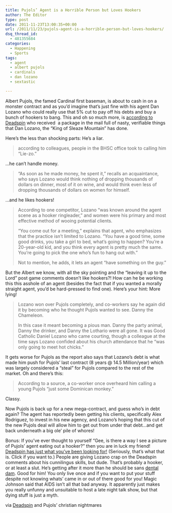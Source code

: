 ```yaml
---
title: Pujols’ Agent is a Horrible Person but Loves Hookers
author: The Editor
type: post
date: 2011-11-23T13:00:35+00:00
url: /2011/11/23/pujols-agent-is-a-horrible-person-but-loves-hookers/
dsq_thread_id:
  - 481355684
categories:
  - Happening
  - Sports
tags:
  - agent
  - albert pujols
  - cardinals
  - dan lozano
  - sextastic

---
```

[<img class="alignright size-full wp-image-11158" title="dan-lozano" src="http://media.punchingkitty.com/wordpress/2011/11/dan-lozano.jpeg?filter=resize&w=250" alt="" />][1]Albert Pujols, the famed Cardinal first baseman, is about to cash in on a monster contract and as you&#8217;d imagine that&#8217;s just fine with his agent Dan Lozano who could really use that 5% cut to pay off his debts and buy a bunch of hookers to bang. This and oh so much more, is <a href="http://deadspin.com/5861982/dan-lozano-albert-pujolss-superagent-king-of-sleaze-mountain/" target="_blank">according to Deadspin</a> who received  a package in the mail full of nasty, verifiable things that Dan Lozano, the &#8220;King of Sleaze Mountain&#8221; has done.

Here&#8217;s the less than shocking parts: He&#8217;s a liar.

> according to colleagues, people in the BHSC office took to calling him &#8220;Lie-zo.&#8221;

&#8230;he can&#8217;t handle money.

> &#8220;As soon as he made money, he spent it,&#8221; recalls an acquaintance, who says Lozano would think nothing of dropping thousands of dollars on dinner, most of it on wine, and would think even less of dropping thousands of dollars on women for himself.

&#8230;and he likes hookers!

> According to one competitor, Lozano &#8220;was known around the agent scene as a hooker ringleader,&#8221; and women were his primary and most effective method of wooing potential clients.
> 
> &#8220;You come out for a meeting,&#8221; explains that agent, who emphasizes that the practice isn&#8217;t limited to Lozano. &#8220;You have a good time, some good drinks, you take a girl to bed, what&#8217;s going to happen? You&#8217;re a 20-year-old kid, and you think every agent is pretty much the same. You&#8217;re going to pick the one who&#8217;s fun to hang out with.&#8221;
> 
> Not to mention, he adds, it lets an agent &#8220;have something on the guy.&#8221;

But the Albert we know, with all the sky pointing and the &#8220;leaving it up to the Lord&#8221; post game comments doesn&#8217;t like hookers?! How can he be working this this asshole of an agent (besides the fact that if you wanted a morally straight agent, you&#8217;d be hard-pressed to find one). Here&#8217;s your hint: More lying!

> Lozano won over Pujols completely, and co-workers say he again did it by becoming who he thought Pujols wanted to see. Danny the Chameleon.
> 
> In this case it meant becoming a pious man. Danny the party animal, Danny the drinker, and Danny the Lothario were all gone. It was Good Catholic Daniel Lozano who came courting, though a colleague at the time says Lozano confided about his church attendance that he &#8220;was only going to meet hot chicks.&#8221;

It gets worse for Pujols as the report also says that Lozano&#8217;s debt is what made him push for Pujols&#8217; last contract (8 years @ 14.5 Million/year) which was largely considered a &#8220;steal&#8221; for Pujols compared to the rest of the market. Oh and there&#8217;s this:

> According to a source, a co-worker once overheard him calling a young Pujols &#8220;just some Dominican monkey.&#8221;

Classy.

Now Pujols is back up for a new mega-contract, and guess who&#8217;s in debt again? The agent has reportedly been getting his clients, specifically Alex Rodriguez, to invest in his new agency, and Lozano&#8217;s hoping that this cut of the new Pujols deal will allow him to get out from under that debt&#8230;and get back underneath a big ole&#8217; pile of whores!

Bonus: If you&#8217;ve ever thought to yourself &#8220;Gee, is there a way I see a picture of Pujols&#8217; agent eating out a hooker?&#8221; then you are in luck my friend! <a href="http://cache.gawker.com/assets/images/deadspin/2011/11/oral_01.jpg" target="_blank">Deadspin has just what you&#8217;ve been looking for!</a> (Seriously, that&#8217;s what that is. Click if you want to.) People are giving Lozano crap on the Deadspin comments about his cunnilingus skills, but dude. That&#8217;s probably a hooker, or at least a slut. He&#8217;s getting after it more than he should be sans <a href="http://www.flickr.com/photos/9232479@N05/3967300941/" target="_blank">dental dam</a>. Good for him! You only live once and if you want to put your stuff despite not knowing whats&#8217; came in or out of there good for you! Magic Johnson said that AIDS isn&#8217;t all that bad anyway. It apparently just makes you really unfunny and unsuitable to host a late night talk show, but that dying stuff is just a myth.

via <a href="http://deadspin.com/5861982/dan-lozano-albert-pujolss-superagent-king-of-sleaze-mountain/" target="_blank">Deadspin</a> and Pujols&#8217; christian nightmares

 [1]: http://media.punchingkitty.com/wordpress/2011/11/dan-lozano.jpeg